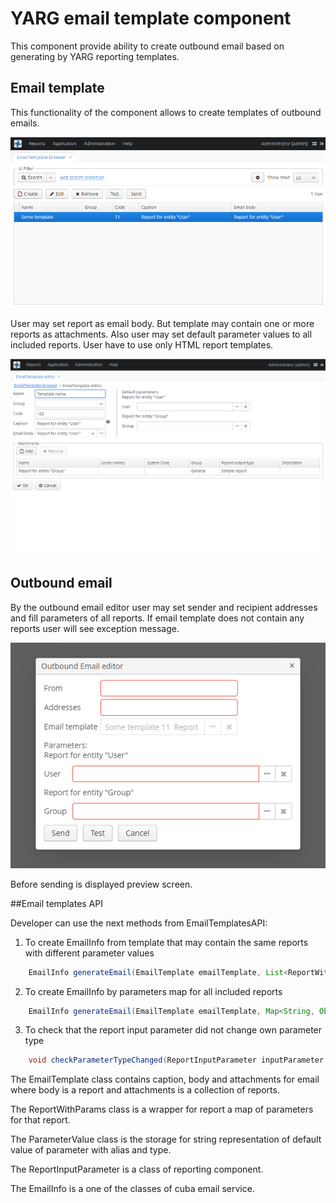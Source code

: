 # YARG email template component

This component provide ability to create outbound email based on generating by YARG reporting templates.

## Email template

This functionality of the component allows to create templates of outbound emails.

![](img/templates_browse.png)

User may set report as email body. But template may contain one or more reports as attachments.
Also user may set default parameter values to all included reports. User have to use only HTML report templates.

![](img/templates_edit.png)

## Outbound email

By the outbound email editor user may set sender and recipient addresses and fill parameters of all reports.
If email template does not contain any reports user will see exception message.

![](img/outbound_email.png)

Before sending is displayed preview screen.

##Email templates API

Developer can use the next methods from EmailTemplatesAPI:
1. To create EmailInfo from template that may contain the same reports with different parameter values
```java
    EmailInfo generateEmail(EmailTemplate emailTemplate, List<ReportWithParams> params)
```
2. To create EmailInfo by parameters map for all included reports
```java
    EmailInfo generateEmail(EmailTemplate emailTemplate, Map<String, Object> params)
```
3. To check that the report input parameter did not change own parameter type
```java
    void checkParameterTypeChanged(ReportInputParameter inputParameter, ParameterValue parameterValue)
```
The EmailTemplate class contains caption, body and attachments for email where body is a report 
and attachments is a collection of reports.

The ReportWithParams class is a wrapper for report a map of parameters for that report.

The ParameterValue class is the storage for string representation of default value of parameter with alias and type.

The ReportInputParameter is a class of reporting component.

The EmailInfo is a one of the classes of cuba email service.

